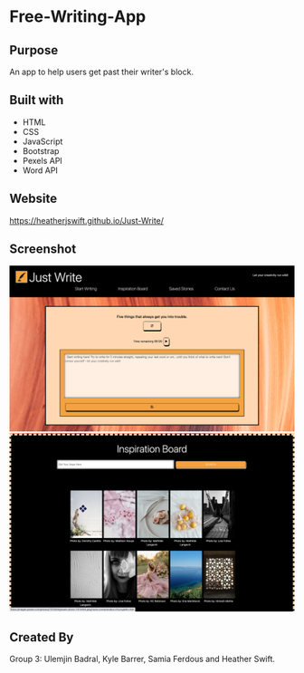 # Free-Writing-App

## Purpose
An app to help users get past their writer's block.

## Built with
* HTML
* CSS
* JavaScript
* Bootstrap
* Pexels API
* Word API

## Website

https://heatherjswift.github.io/Just-Write/

## Screenshot
![websitescreenshot](assets/images/Journal.png)
![websitescreenshot](assets/images/Inspiration.png)


## Created By
Group 3: Ulemjin Badral, Kyle Barrer, Samia Ferdous and Heather Swift.    
